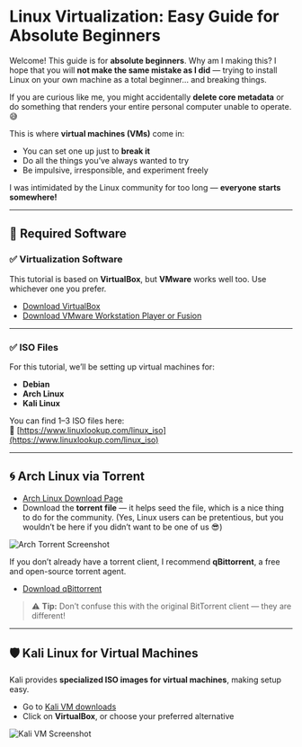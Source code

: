 # Linux Virtualization: Easy Guide for Absolute Beginners

Welcome! This guide is for **absolute beginners**. Why am I making this? I hope that you will **not make the same mistake as I did** — trying to install Linux on your own machine as a total beginner… and breaking things.

If you are curious like me, you might accidentally **delete core metadata** or do something that renders your entire personal computer unable to operate. 😅

This is where **virtual machines (VMs)** come in:

- You can set one up just to **break it**  
- Do all the things you’ve always wanted to try  
- Be impulsive, irresponsible, and experiment freely

I was intimidated by the Linux community for too long — **everyone starts somewhere!**

---

## 🚀 Required Software

### ✅ Virtualization Software

This tutorial is based on **VirtualBox**, but **VMware** works well too. Use whichever one you prefer.

- [Download VirtualBox](https://www.oracle.com/virtualization/technologies/vm/downloads/virtualbox-downloads.html)  
- [Download VMware Workstation Player or Fusion](https://www.vmware.com/products/desktop-hypervisor/workstation-and-fusion)

---

### ✅ ISO Files

For this tutorial, we’ll be setting up virtual machines for:

- **Debian**  
- **Arch Linux**  
- **Kali Linux**

You can find 1–3 ISO files here:  
🔗 [https://www.linuxlookup.com/linux_iso](https://www.linuxlookup.com/linux_iso)

---

## 🌀 Arch Linux via Torrent

- [Arch Linux Download Page](https://archlinux.org/download/)  
- Download the **torrent file** — it helps seed the file, which is a nice thing to do for the community. (Yes, Linux users can be pretentious, but you wouldn’t be here if you didn’t want to be one of us 😎)

![Arch Torrent Screenshot](arch_torrent.png)

If you don’t already have a torrent client, I recommend **qBittorrent**, a free and open-source torrent agent.

- [Download qBittorrent](https://www.qbittorrent.org/download)  
> ⚠️ **Tip:** Don’t confuse this with the original BitTorrent client — they are different!

---

## 🛡️ Kali Linux for Virtual Machines

Kali provides **specialized ISO images for virtual machines**, making setup easy.

- Go to [Kali VM downloads](https://www.kali.org/get-kali/#kali-virtual-machines)  
- Click on **VirtualBox**, or choose your preferred alternative

![Kali VM Screenshot](kali_virtualbox.png)
